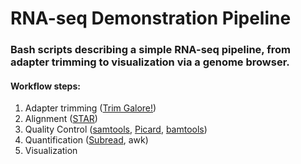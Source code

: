 # RNA-seq Demonstration Pipeline
### Bash scripts describing a simple RNA-seq pipeline, from adapter trimming to visualization via a genome browser.
#### Workflow steps:
1. Adapter trimming ([Trim Galore!](https://github.com/FelixKrueger/TrimGalore/blob/master/Docs/Trim_Galore_User_Guide.md))
2. Alignment ([STAR](https://github.com/alexdobin/STAR))
3. Quality Control ([samtools](https://github.com/samtools/samtools), [Picard](https://broadinstitute.github.io/picard/), [bamtools](https://github.com/pezmaster31/bamtools))
4. Quantification ([Subread](https://subread.sourceforge.net/), awk)
5. Visualization
